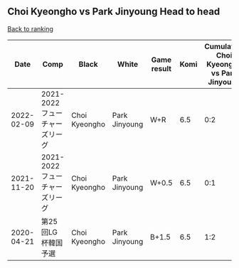 ## Choi Kyeongho vs Park Jinyoung Head to head

[Back to ranking](../../index.md)




| **Date** | **Comp** | **Black** | **White** | **Game result** | **Komi** | **Cumulative Choi Kyeongho vs Park Jinyoung** | **Choi Kyeongho streak** | **Park Jinyoung streak** | 
| --- | --- | --- | --- | --- | --- | --- | --- | --- |
| 2022-02-09 | 2021-2022フューチャーズリーグ | Choi Kyeongho | Park Jinyoung | W+R | 6.5 | 0:2 | 0 | 2 | 
| 2021-11-20 | 2021-2022フューチャーズリーグ | Choi Kyeongho | Park Jinyoung | W+0.5 | 6.5 | 0:1 | 0 | 1 | 
| 2020-04-21 | 第25回LG杯韓国予選 | Choi Kyeongho | Park Jinyoung | B+1.5 | 6.5 | 1:2 | 1 | 0 |




